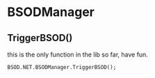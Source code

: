 # BSODManager
## TriggerBSOD()
this is the only function in the lib so far, have fun.

`BSOD.NET.BSODManager.TriggerBSOD();`
